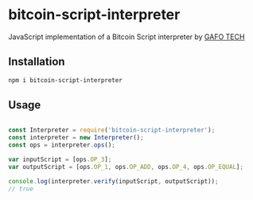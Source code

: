 # bitcoin-script-interpreter
JavaScript implementation of a Bitcoin Script interpreter by [GAFO TECH](https://gafo.tech)


## Installation

```bash
npm i bitcoin-script-interpreter
```

## Usage

```javascript

const Interpreter = require('bitcoin-script-interpreter');
const interpreter = new Interpreter();
const ops = interpreter.ops();

var inputScript = [ops.OP_3];
var outputScript = [ops.OP_1, ops.OP_ADD, ops.OP_4, ops.OP_EQUAL];

console.log(interpreter.verify(inputScript, outputScript));
// true

```
